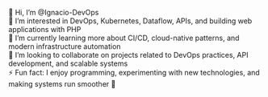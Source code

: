 👋 Hi, I’m @Ignacio-DevOps  
👀 I’m interested in DevOps, Kubernetes, Dataflow, APIs, and building web applications with PHP  
🌱 I’m currently learning more about CI/CD, cloud-native patterns, and modern infrastructure automation  
🚀 I’m looking to collaborate on projects related to DevOps practices, API development, and scalable systems  
⚡ Fun fact: I enjoy programming, experimenting with new technologies, and making systems run smoother 🚀

